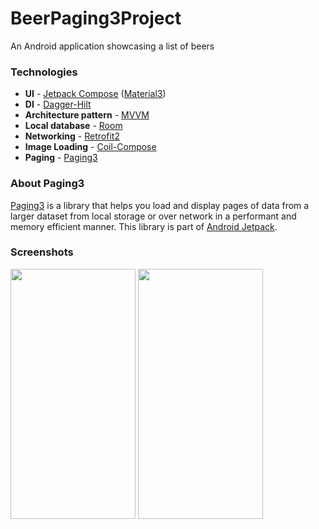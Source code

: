 # BeerPaging3Project

An Android application showcasing a list of beers

### Technologies
- **UI** - [Jetpack Compose](https://developer.android.com/jetpack/compose) ([Material3](https://m3.material.io/))
- **DI** - [Dagger-Hilt](https://developer.android.com/training/dependency-injection/hilt-android)
- **Architecture pattern** - [MVVM](https://en.wikipedia.org/wiki/Model%E2%80%93view%E2%80%93viewmodel)
- **Local database** - [Room](https://developer.android.com/training/data-storage/room)
- **Networking** - [Retrofit2](https://square.github.io/retrofit/)
- **Image Loading** - [Coil-Compose](https://coil-kt.github.io/coil/compose/)
- **Paging** - [Paging3](https://developer.android.com/topic/libraries/architecture/paging/v3-overview)

### About Paging3
[Paging3](https://developer.android.com/topic/libraries/architecture/paging/v3-overview) is a library that helps you load and display pages of data from a larger dataset from local storage or over network in a performant and memory efficient manner. This library is part of [Android Jetpack](https://developer.android.com/jetpack).

### Screenshots
<img src="https://github.com/EvgenyPlaksin/BeerPaging3Project/assets/94696816/820c7d0d-329b-4504-8d1e-8d2086dda01e.png" width="200" height="400" />
<img src="https://github.com/EvgenyPlaksin/BeerPaging3Project/assets/94696816/60b07f73-cb49-47d8-94a6-cc6434318086.png" width="200" height="400" />
